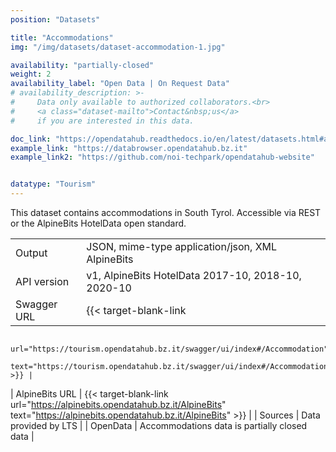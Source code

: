 ```yaml
---
position: "Datasets"

title: "Accommodations"
img: "/img/datasets/dataset-accommodation-1.jpg"

availability: "partially-closed"
weight: 2
availability_label: "Open Data | On Request Data"
# availability_description: >-
#     Data only available to authorized collaborators.<br>
#     <a class="dataset-mailto">Contact&nbsp;us</a>
#     if you are interested in this data.

doc_link: "https://opendatahub.readthedocs.io/en/latest/datasets.html#accommodation-dataset"
example_link: "https://databrowser.opendatahub.bz.it"
example_link2: "https://github.com/noi-techpark/opendatahub-website"


datatype: "Tourism"
---
```


This dataset contains accommodations in South Tyrol. Accessible via REST or the AlpineBits HotelData open standard.

|                |                                                                   |
| :------------- | ----------------------------------------------------------------- |
| Output         | JSON, mime-type application/json, XML AlpineBits                  |
| API version    | v1, AlpineBits HotelData 2017-10, 2018-10, 2020-10                |
| Swagger URL    | {{< target-blank-link
                        url="https://tourism.opendatahub.bz.it/swagger/ui/index#/Accommodation"
                        text="https://tourism.opendatahub.bz.it/swagger/ui/index#/Accommodation" >}} |
| AlpineBits URL | {{< target-blank-link
                        url="https://alpinebits.opendatahub.bz.it/AlpineBits"
                        text="https://alpinebits.opendatahub.bz.it/AlpineBits" >}}                  |
| Sources        | Data provided by LTS                                              |
| OpenData       | Accommodations data is partially closed data                      |